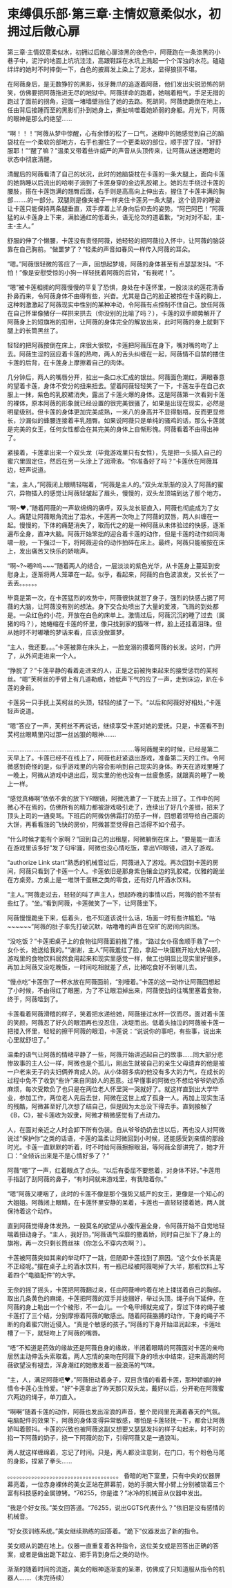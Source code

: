 # 束缚俱乐部·第三章·主情奴意柔似水，初拥过后敞心扉

第三章·主情奴意柔似水，初拥过后敞心扉漆黑的夜色中，阿薇跑在一条漆黑的小巷子中，泥泞的地面上坑坑洼洼，高跟鞋踩在水坑上溅起一个个浑浊的水花。磕磕绊绊的她时不时摔倒一下，白色的披肩发上染上了泥水，显得狼狈不堪。

在阿薇身后，是无数狰狞的黑影，张牙舞爪的追逐着阿薇，他们发出尖锐恐怖的阴笑，仿佛要把阿薇拖进无尽的地狱中。阿薇拼命的跑着，她喘着粗气，手足无措的跑过了面前的拐角，迎面一堵墙壁挡住了她的去路。死胡同，阿薇绝跪倒在地上，任由背后接踵而至的黑影们扑到她身上，撕扯啃噬着她娇弱的身躯。月光下，阿薇的眼神是那么的绝望……

“啊！！！”阿薇从梦中惊醒，心有余悸的松了一口气，迷糊中的她感觉到自己的脑袋枕在一个柔软的部地方，右手也握住了一个更柔软的部位，顺手捏了捏，“好舒服耶！”“醒了嘛？”温柔又带着些许威严的声音从头顶传来，让阿薇从迷迷瞪瞪的状态中彻底清醒。

清醒后的阿薇看清了自己的状况，此时的她脑袋枕在卡莲的一条大腿上，面向卡莲的她熟睡以后流出的哈喇子淌到了卡莲身穿的金边乳胶裙上。她的左手绕过卡莲的腰肢，搭在卡莲饱满的翘臀后面，右手则是高高向上伸出去，握住了卡莲丰满的胸部……..的一部分。双腿则是像夹被子一样夹住卡莲另一条大腿，这个诡异的睡姿让卡莲只能保持两条腿垂直，双手撑着上半身向后仰去的姿势。“阿巴阿巴！”阿薇猛的从卡莲身上下来，满脸通红的低着头，语无伦次的道着歉，“对对对不起，主-主-主人。”

舒服的伸了个懒腰，卡莲没有责怪阿薇，她轻轻的把阿薇拉入怀中，让阿薇的脑袋靠在自己胸前。“做噩梦了？”轻柔的声音如春风一样传入阿薇的耳朵。

“嗯。”阿薇很轻微的答应了一声，回想起梦境，阿薇的身体甚至有点瑟瑟发抖。“不怕！”像是安慰受惊的小狗一样轻抚着阿薇的后背，“有我呢！”。

“嗯”被卡莲相拥的阿薇慢慢的平复了恐惧，身处在卡莲怀里，一股淡淡的莲花清香扑鼻而来，令阿薇身体不由得有些，兴奋。尤其是自己的脸正被按在卡莲的胸上，这种刺激激起了阿薇现实中性别的某种冲动，令阿薇有点控制不住自己。放任阿薇在自己怀里像猪仔一样拱来拱去（你没别的比喻了吗？），卡莲的双手顺势解开了阿薇身上的短旗袍的扣带，让阿薇的身体完全的解放出来，此时阿薇的身上就剩下腿上的长筒黑丝了。

轻轻的把阿薇按倒在床上，床很大很软，卡莲把阿薇压在身下，嘴对嘴的吻了上去。阿薇生涩的回应着卡莲的热吻，两人的舌头纠缠在一起，阿薇情不自禁的搂住卡莲的后背，在卡莲身上摩擦着自己的肉体。

几分钟后，两人的嘴唇分开，拉出一条口水汇成的银丝。阿薇面色潮红，满眼春意的望着卡莲，身体不安分的扭来扭去。望着阿薇轻轻笑了一下，卡莲左手在自己衣服上一抹，紫色的乳胶裙消失，露出了卡莲火爆的身体。这是阿薇第一次看到卡莲的裸体，原本阿薇的形象就已经设置的很完美很骚了，如果是出现在现实，必然是明星级别。但卡莲的身体更加完美成熟，一米八的身高并不显得魁梧，反而更显修长，沙漏似的蜂腰连接着丰乳翘臀。如果说阿薇只是单纯的骚鸡的话，那么卡莲就是完美的女王，任何女性都会在其完美的身体上自惭形愧。阿薇看着不由得出神了。

紧接着，卡莲拿出来一个双头龙（毕竟游戏里只有女性），先是把一头插入自己的蜜穴里固定住，然后在另一头涂上了润滑液。“你准备好了吗？”卡莲伏在阿薇耳边，轻声说道。

“主，主人，”阿薇闭上眼睛轻喘着，“阿薇是主人的。”双头龙渐渐的没入了阿薇的蜜穴，异物插入的感觉让阿薇轻皱起了眉头，慢慢的，双头龙顶端到达了那个地方。

“啊~♥，”随着阿薇的一声软绵绵的痛呼，双头龙长驱直入，阿薇也彻底成为了女人。痛楚让阿薇眼角流出了泪水，卡莲再一次吻上了阿薇的双唇，两人纠缠在一起。慢慢的，下体的痛楚消失了，取而代之的是一种阿薇从未体验过的快感，逐渐遍布全身，直冲大脑。阿薇开始笨拙的迎合着卡莲的动作，但是卡莲的动作如同海啸一般，一下强过一下，将阿薇迎合的动作拍碎在床上。最终，阿薇只能被按在床上，发出痛苦又快乐的娇喘声。

“啊~?~~~~~嗯~~?~~呜~~~”随着两人的结合，一层淡淡的紫色光华，从卡莲身上蔓延到安慰身上，逐渐将两人笼罩在一起。似乎，看起来，阿薇的白色波浪发，又长长了一丢丢。。。。。。

毕竟是第一次，在卡莲猛烈的攻势中，阿薇很快就泄了身子，强烈的快感占据了阿薇的大脑，让阿薇没有别的想法。身下交合处喷出了大量的爱液，飞溅的到处都是。一朵红色的小花，开放在白色的床单上。激情过后，阿薇沉沉的睡了过去（属猪的吗？），她蜷缩在卡莲的怀里，像只找到家的猫咪一样，脸上还挂着泪珠。但从她时不时嘟囔的梦话来看，应该没做噩梦。

“主人，我还要。。。”卡莲被靠在床头上，一脸宠溺的摸着阿薇的长发。这时，门开了，从外间走进来一个人。

“挣脱了？”卡莲平静的看着走进来的人，正是之前被拘束起来的接受惩罚的芙柯丝。“嗯”芙柯丝的手臂上有几道勒痕，她低声下气的应了一声，走到床边，趴在卡莲的身前。

卡莲另一只手抚上芙柯丝的头顶，轻轻的揉了一下。“以后和阿薇好好相处，”卡莲轻声说道。

“嗯”答应了一声，芙柯丝不再说话，继续享受卡莲对她的爱抚。只是，卡莲看不到芙柯丝眼睛里闪过那一丝凶狠的眼神…….

……………………………………………………………….等阿薇醒来的时候，已经是第二天早上了。卡莲已经不在线上了，阿薇也赶紧退出游戏，准备第二天的工作。令阿微感到奇怪的是，似乎游戏里的内容会影响到自己现实的身体。昨天在游戏里睡了一晚上，阿微从游戏中退出后，现实里的他也没有一丝疲惫感，就跟真的睡了一晚上一样。

“感觉真棒啊”依依不舍的放下YR眼镜，阿微洗漱了一下就去上班了。工作中的阿微心不在焉的，仿佛所有的精力都被游戏吸引走了，连续出了好几个差错，招来了顶头上司的一通臭骂。下班后的阿微仿佛霜打的茄子一样，回想着领导给自己画的大饼，再看看涨的飞快的房价，阿微甚至觉得自己活得不如个茄子。

“什么时候才能有个家啊？”回到自己的出租屋，阿微躺倒在床上。“要是能一直活在游戏里该多好”发了句牢骚，阿微也没心情吃饭，拿出VR眼镜，进入了游戏。

“authorize Link start”熟悉的机械音过后，阿薇进入了游戏。再次回到卡莲的房间，阿薇只看到了卡莲一个人。卡莲依旧是那身紫色镶金边的乳胶裙，优雅的跪坐在方桌旁。方桌上是一堆饼干蛋糕之类的零食，还有好几杯酒水饮料。

“主人。”阿薇走过去，轻轻的叫了声主人，想起昨晚的事情以后，阿薇的脸不禁有些红了。“坐。”看到阿薇，卡莲微笑了一下，让阿薇坐下。

阿薇慢慢跪坐下来，低着头，也不知道该说什么话，场面一时有些许尴尬。“咕~~~~~~”阿薇的肚子率先打破沉默，咕噜噜的声音在空旷的房间内回荡。

“没吃饭？”卡莲把桌子上的食物往阿薇面前推了推，“路过女仆宿舍顺手救了一个女仆长，她送给我的。”“谢谢，主人”阿薇羞红了脸，拿起一块蛋糕开始大快朵颐，游戏里的食物饮料居然食用起来和现实里感觉一样，做工也明显比现实里好很多。再加上阿薇又没吃晚饭，一时间吃相就差了点，比猪吃食好不到哪儿去。

“慢点吃”卡莲倒了一杯水放在阿薇面前，“别噎着。”卡莲的这一动作让阿薇回想起了小时候，不由得红了眼圈，为了不让眼泪掉出来，阿薇使劲的往嘴里塞着食物，终于，阿薇噎到了。

卡莲看着阿薇滑稽的样子，笑着把水递给她，阿薇接过水杯一饮而尽，面对着卡莲的笑颜，阿薇忍了好久的眼泪再也没忍住，决堤而出。低着头抽泣的阿薇被卡莲一把搂入怀里，轻轻的擦干阿薇的眼泪，卡莲说：“说说你的事吧，有些事，说出来心里就舒坦了。”

温柔的语气让阿薇的情绪平静了一些，阿薇开始讲述起自己的故事……同大部分悲惨故事的主人公一样，阿微也是个孤儿，刚出生就被自己的亲生父母遗弃的他是被一户老来无子的夫妇俩养育成人的。从小体弱多病的他没有多大的力气，在成长的过程中免不了收到“些许”来自同龄人的恶意。过早懂事的阿微也不想给爷爷奶奶添麻烦，每次受欺负了也只是在两位老人怀里哭一哭就好了。就这样直到出大学毕业，参加工作，两位老人先后去世，阿微在这世上成了孤身一人。再加上现实生活的残酷，阿微甚至好几次想了结自己，但是因为太怂没下得去手。直到接触了《B，C》，被卡莲收为奴隶，阿微才稍微感觉有了点动力。

人，在面对亲近之人时会卸下所有伪装。自从爷爷奶奶去世以后，再也没人对阿微说过“保护你”之类的话语，卡莲的温柔让阿微回到小时候，还能感受到亲情的那段时光。卡莲一直默默的听着，时不时给阿薇擦擦眼泪，等阿薇全部讲完了，她才开口：“全倾诉出来是不是心情好多了？”

阿薇“嗯”了一声，红着眼点了点头。“以后有委屈不要憋着，对身体不好。”卡莲用手指刮了刮阿薇的鼻子，“有时间就来游戏里，有我陪着你。”

“嗯”阿薇又哽咽了，此时的卡莲不像是那个强势又威严的女王，更像是一个知心的大姐姐。阿薇闭上眼睛，在卡莲怀里安静的呆着，卡莲也一直轻轻搂着她，两人就保持着这个动作。

直到阿薇觉得身体发热，一股莫名的欲望从小腹传遍全身，令阿薇开始不自觉地轻喘着扭动身子。“主人，我好热，”阿薇语气淫靡的撒着娇，同时自己扯下了身上的旗袍，再一次只剩长筒丝袜（你怎么不穿内衣啊？）。

卡莲被阿薇突如其来的举动吓了一跳，但随即卡莲找到了原因。“这个女仆长真是不正经呢。”摆在桌子上的酒水饮料，有一瓶已经被阿薇喝掉了大半，那瓶饮料上写着四个“电脑配件”的大字。

无奈的摇了摇头，卡莲把阿薇翻过来，任由阿薇呻吟着在地上揉搓着自己的胸部。取出几条黄色的麻绳，卡莲把阿薇的双手并拢捆好，举过头顶。绳子向下延伸，在阿薇的身上勒出一个个棱形，不一会儿。一个龟甲缚就完成了，穿过下体的绳子被卡莲打了三个结，分别摩擦着阿薇的敏感出。随着阿薇胳膊的动作，下身的绳子不断的向着蜜穴附近侵入。“真是个敏感的孩子。”阿薇的下身开始湿润起来，卡莲吐槽了一下，就轻吻上了阿薇的嘴唇。

“唔”不知道是药效的缘故还是阿薇自身的缘故，半闭着眼睛的阿薇面对卡莲的亲吻居然主动伸舌头索取着。两人忘情的亲吻在阿薇下身的喷水中结束，迎来高潮的阿薇欲望没有褪去，浑身潮红的她散发着一股浪荡的气味。

“主，人，满足阿薇吧♥，”阿薇扭动着身子，双目含情的看着卡莲，那种娇媚的神情令卡莲心生怜爱。“好”卡莲拿出了昨天那只双头龙，戴好以后，分开勒在阿薇蜜穴两边的绳子，单刀直入。

“啊~~~~啊~~~~”随着卡莲的动作，阿薇也发出淫浪的声音，整个房间里充满着春天的气氛。电脑配件的效果下，阿薇的身体变得异常敏感，哪怕是卡莲轻抚一下，都会让阿薇娇叫着颤抖。卡莲的兴致也被阿薇这副又想要又瑟瑟发抖的样子勾起来，时不时的掐一下阿薇的奶子，挠一下阿薇的肋下，引得阿薇又是一通浪叫。

两人就这样缠绵着，忘记了时间。只是，两人都没注意到，在门口，有个粉色马尾的身影，捏紧了拳头……

。。。。。。。。。。。。。。。。。。。。。。。。。。。。。。。。。。。。。
昏暗的地下室里，只有中央的仪器屏幕亮着，一位赤身裸体的美女正站在屏幕前，她的手腕大臂小臂上分别被锁着三个富有科技感的金属镣铐。“76255，你是谁？”冰冷的机械音从仪器中发出。

“我是个好女孩。”美女回答道。“76255，说出GGTS代表什么？”依旧是没有感情的机械音。

“好女孩训练系统。”美女继续熟练的回答着。“跪下”仪器发出了新的指令。

美女顺从的跪在地上。仪器一直重复着各种指令，这位美女或是回答出正确的答案，或者是做出跪下起立、把手背到身后之类的动作。

渐渐的随着时间的流逝，美女的眼神逐渐变的呆滞，彷佛成了只知道服从指令的机器人…….（未完待续）

 